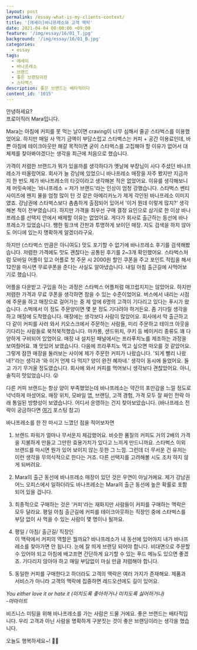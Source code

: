 ```yaml
---
layout: post
permalink: /essay-what-is-my-clients-context/
title: '[에세이]바나프레소와 고객 맥락'
date: 2021-04-04 00:00:00 +09:00
feature: '/img/essay/16/01_T.jpg'
background: '/img/essay/16/01_B.jpg'
categories:
  - essay
tags:
  - 에세이
  - 바나프레소
  - 브랜드
  - 좋은 브랜딩이란
  - 스타벅스
description: 좋은 브랜드는 배타적이다
content_id: '1015'
---
```


안녕하세요?<br>프로이직러 Mara입니다.

Mara는 아침에 커피를 못 먹는 날이면 craving이 너무 심해서 줄곧 스타벅스를 이용했었어요. 하지만 매일 사 먹기 금액이 부담스럽고 스타벅스는 커피 + 공간 이용료인데, 바쁜 아침에 테이크아웃만 해갈 목적이면 굳이 스타벅스를 고집해야 할 이유가 없어서 대체제를 찾아봐야겠다는 생각을 최근에 처음으로 했습니다.

가격이 저렴한 브랜드가 뭐가 있을까를 생각하다가 옛날에 부장님이 사다 주셨던 바나프레소가 떠올랐어요. 회사가 늘 강남에 있었으니 바나프레소 매장을 자주 봤지만 지금까지 한 번도 제가 바나프레소의 타깃이라고 생각해본 적은 없었어요. 이유를 생각해보니 제 머릿속에는 '바나프레소 = 저가 브랜드'라는 인상이 엄청 강했습니다. 스타벅스 벤티 사이즈에 왠지 물을 엄청 많이 탄 것 같은 아메리카노가 제게 각인된 바나프레소 이미지였죠. 강남권에 스타벅스보다 촘촘하게 출점되어 있어서 '이거 뭔데 이렇게 많지?' 생각해본 적이 전부였습니다. 하지만 가격을 최우선 구매 결정 요인으로 삼기로 한 이상 바나프레소를 선택지 안에서 배제할 이유는 없었어요. 게다가 회사로 출근하는 동선에 바나프레소가 있었습니다. 쨍한 핑크색 간판과 투명하게 보이던 매장. 지도 검색을 하지 않아도 어디에 있는지 명확하게 알겠더라구요.

하지만 (스타벅스 만큼은 아니여도) 맛도 포기할 수 없기에 바나프레소 후기를 검색해봤습니다. 저렴한 가격에도 맛도 괜찮다는 공통된 후기를 2~3개 확인했어요. 스타벅스처럼 모바일 어플이 있고 어플로 첫 주문 시 2000원 할인 쿠폰을 주고 포인트 적립을 해서 12잔을 마시면 무료쿠폰을 준다는 사실도 알아냈습니다. 내일 아침 출근길에 사먹어보기로 했습니다.

어플을 다운받고 구입을 하는 과정은 스타벅스 어플처럼 매끄럽지지는 않았어요. 하지만 저렴한 가격과 무료 쿠폰을 생각하면 참을 수 있는 수준이었어요. 버스에서 내리는 시점에 주문을 하고 매장으로 걸어가는 중 제 앞에 6명의 고객이 기다리고 있다는 푸시가 왔습니다. 스벅에서 이 정도 주문양이면 몇 분 정도 기다려야 하거든요. 좀 기다릴 생각을 하고 매장에 도착했습니다. 매장에는 생각보다 사람이 많았어요. 회사에서 막 출근하고 다 같이 커피를 사러 와서 키오스크에서 주문하는 사람들, 미리 주문하고 테이크 아웃을 기다리는 사람들로 북적북적했습니다. 마카롱, 샌드위치, 쿠키 등 베이커리 종류도 꽤 다양하게 구비되어 있었어요. 매장 내 설치된 패널에서는 프라푸치노를 제조하는 과정을 보여줬어요. 꽤 맛있어 보였습니다. 다음에 프라푸치노 먹고 싶으면 떠오를 것 같았어요. 그렇게 잠깐 매장을 둘러보는 사이에 제가 주문한 커피가 나왔습니다. '되게 빨리 나왔네?'라는 생각과 '와 이거 언제 다 먹지? 양이 완전 혜자네.' 생각이 동시에 들었어요. 들고 가기 무거울 정도였습니다. 회사에 와서 커피를 먹어보니 생각보다 괜찮았어요. 아니, 솔직히 맛있었습니다. 😮

다른 커피 브랜드는 항상 양이 부족했었는데 바나프레소는 약간의 포만감을 느낄 정도로 넉넉하게 마셨어요. 매장 위치, 모바일 앱, 브랜딩, 고객 경험, 가격 모두 잘 짜인 전략 아래 통일된 방향성이 보였습니다. 어디서 운영하는 건지 찾아보았습니다. (바나프레소 전략이 궁금하다면 [여기](https://yoonjongshin.com/archives/5113) 포스팅 참고)

바나프레소를 한 잔 마시고 느꼈던 점을 적어보자면

1. 브랜드 파워가 얼마나 무서운지 체감했어요. 비슷한 품질의 커피도 거의 2배의 가격을 지불하게 만들고 그만한 효용가치가 있다고 느끼게 만드니까요. 스타벅스 이외 브랜드를 마시면 뭔가 있어 보이지 않는 듯한 그 느낌. 그런데 더 무서운 건 유저는 이런 생각을 무의식적으로 한다는 거죠. 다른 선택지를 고려해볼 시도 조차 하지 않게 되버려요.

2. Mara의 출근 동선에 바나프레소 매장이 있던 것은 우연이 아닐거에요. 제가 강남권 어느 오피스에서 일하더라도 바나프레소는 Mara의 출근 동선에 높은 확률로 포함되어 있을 겁니다.

3. 최종적으로 구매하는 것은 '커피'라는 재화지만 사람들이 커피를 구매하는 맥락은 모두 달라요. 평일 아침 출근길에 커피를 테이크아웃하는 직장인 중에 스타벅스를 부담 없이 사 먹을 수 있는 사람이 몇 명이나 될까요.

4. 평일 / 아침/ 출근길/ 직장인<br>
   이 맥락에서 커피의 역할은 뭘까요? 바나프레소가 내 동선에 있어야지 내가 바나프레소를 찾아가면 안 됩니다. 눈에 잘 띄게 브랜딩 되어야 합니다. 비대면으로 주문할 수 있어야 되고 아침에 배고프면 간단하게 요기할 수 있는 푸드 메뉴도 있으면 좋겠죠. 기다리지 않아야 하고 매일 부담없이 마실 만큼 저렴해야 합니다.

5. 동일한 커피를 구매한다고 하더라도 고객의 맥락은 여러 가지가 존재해요. 제품과 서비스가 아니라 고객의 맥락에 집중하면 레드오션에도 길이 있어요.

*You either love it or hate it (미치도록 좋아하거나 미치도록 싫어하거나)*<br>
*-마마이트*

비즈니스 미팅을 위해 바나프레소를 가는 사람은 드물 거에요. 좋은 브랜드는 배타적입니다. 우리 고객과 아닌 사람을 명확하게 구분짓는 것이 좋은 브랜딩이라는 생각을 했습니다.

오늘도 행복하세요~! 🙋‍♀️
